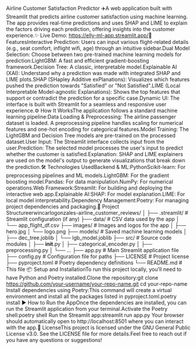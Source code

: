 Airline Customer Satisfaction Predictor ✈️A web application built with Streamlit that predicts airline customer satisfaction using machine learning. The app provides real-time predictions and uses SHAP and LIME to explain the factors driving each prediction, offering insights into the customer experience.✨ Live Demo: https://elly-ml-app.streamlit.app/<!-- It's a good idea to add a screenshot of your app here! -->🚀 FeaturesInteractive Prediction: Users can input various flight-related details (e.g., seat comfort, inflight wifi, age) through an intuitive sidebar.Dual Model Selection: Choose between two pre-trained machine learning models for prediction:LightGBM: A fast and efficient gradient-boosting framework.Decision Tree: A classic, interpretable model.Explainable AI (XAI): Understand why a prediction was made with integrated SHAP and LIME plots.SHAP (SHapley Additive exPlanations): Visualizes which features pushed the prediction towards "Satisfied" or "Not Satisfied".LIME (Local Interpretable Model-agnostic Explanations): Shows the top features that support or contradict the prediction for a specific case.Dynamic UI: The interface is built with Streamlit for a seamless and responsive user experience.⚙️ How It WorksThe application follows a standard machine learning pipeline:Data Loading & Preprocessing: The airline passenger dataset is loaded. A preprocessing pipeline handles scaling for numerical features and one-hot encoding for categorical features.Model Training: The LightGBM and Decision Tree models are pre-trained on the processed dataset.User Input: The Streamlit interface collects input from the user.Prediction: The selected model processes the user's input to predict whether the customer is satisfied.Explanation: SHAP and LIME explainers are used on the model's output to generate visualizations that break down the prediction.🛠️ Technologies UsedBackend & ML:PythonScikit-learn: For preprocessing pipelines and ML models.LightGBM: For the gradient boosting model.Pandas: For data manipulation.NumPy: For numerical operations.Web Framework:Streamlit: For building and deploying the interactive web app.Explainable AI:SHAP: For model explanation.LIME: For local model interpretability.Dependency Management:Poetry: For managing project dependencies and packaging.📂 Project Structureerwincarlogonzales-airline_customer_reviews/
│
├── .streamlit/              # Streamlit configuration (if any)
├── data/                    # CSV data used by the app
│   └── app_flight_df.csv
├── images/                  # Images and logos for the app
│   ├── hero.jpg
│   └── logo.png
├── models/                  # Saved machine learning models
│   ├── dec_tree.joblib
│   └── lgb_model.joblib
├── src/                     # Source code modules
│   ├── __init__.py
│   ├── categorical_encoder.py
│   ├── preprocessing.py
│   └── ...
├── app.py                   # Main Streamlit application file
├── config.py                # Configuration file for paths
├── LICENSE                  # Project license
├── pyproject.toml           # Poetry dependency definitions
└── README.md                # This file
📦 Setup and InstallationTo run this project locally, you'll need to have Python and Poetry installed.Clone the repository:git clone https://github.com/your-username/your-repo-name.git
cd your-repo-name
Install dependencies using Poetry:This command will create a virtual environment and install all the packages listed in pyproject.toml.poetry install
▶️ How to Run the AppOnce the dependencies are installed, you can run the Streamlit application from your terminal.Activate the Poetry shell:poetry shell
Run the Streamlit app:streamlit run app.py
Your browser should automatically open to http://localhost:8501 where you can interact with the app.📄 LicenseThis project is licensed under the GNU General Public License v3.0. See the LICENSE file for more details.Feel free to reach out if you have any questions or suggestions!